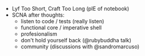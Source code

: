 - Lyf Too Short, Craft Too Long (pIE of notebook)
- SCNA after thoughts: 
    - listen to code / tests (really listen)
    - functional core / imperative shell
    - profesionalism
    - don't hold yourself back (@rubybuddha talk)
    - community (discussions with @sandromarcuso)


        
